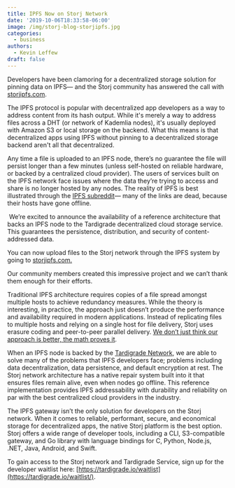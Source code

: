 ```yaml
---
title: IPFS Now on Storj Network
date: '2019-10-06T18:33:58-06:00'
image: /img/storj-blog-storjipfs.jpg
categories:
  - business
authors:
  - Kevin Leffew
draft: false
---
```

Developers have been clamoring for a decentralized storage solution for pinning data on IPFS— and the Storj community has answered the call with [storjipfs.com](https://storjipfs.com/).

The IPFS protocol is popular with decentralized app developers as a way to address content from its hash output. While it's merely a way to address files across a DHT (or network of Kademlia nodes), it's usually deployed with Amazon S3 or local storage on the backend. What this means is that decentralized apps using IPFS without pinning to a decentralized storage backend aren't all that decentralized. 

Any time a file is uploaded to an IPFS node, there’s no guarantee the file will persist longer than a few minutes (unless self-hosted on reliable hardware, or backed by a centralized cloud provider). The users of services built on the IPFS network face issues where the data they’re trying to access and share is no longer hosted by any nodes. The reality of IPFS is best illustrated through the [IPFS subreddit](https://www.reddit.com/r/IPFS_Hashes/)— many of the links are dead, because their hosts have gone offline.

 We’re excited to announce the availability of a reference architecture that backs an IPFS node to the Tardigrade decentralized cloud storage service. This guarantees the persistence, distribution, and security of content-addressed data.

You can now upload files to the Storj network through the IPFS system by going to [storjipfs.com.](https://storjipfs.com/)

Our community members created this impressive project and we can’t thank them enough for their efforts.

Traditional IPFS architecture requires copies of a file spread amongst multiple hosts to achieve redundancy measures. While the theory is interesting, in practice, the approach just doesn’t produce the performance and availability required in modern applications. Instead of replicating files to multiple hosts and relying on a single host for file delivery, Storj uses erasure coding and peer-to-peer parallel delivery. [We don’t just think our approach is better, the math proves it](https://storj.io/blog/2019/01/why-proof-of-replication-is-bad-for-decentralized-storage-part-2-churn-and-burn/). 

When an IPFS node is backed by the [Tardigrade Network](https://tardigrade.io), we are able to solve many of the problems that IPFS developers face; problems including data decentralization, data persistence, and default encryption at rest. The Storj network architecture has a native repair system built into it that ensures files remain alive, even when nodes go offline. This reference implementation provides IPFS addressability with durability and reliability on par with the best centralized cloud providers in the industry.

The IPFS gateway isn’t the only solution for developers on the Storj network. When it comes to reliable, performant, secure, and economical storage for decentralized apps, the native Storj platform is the best option. Storj offers a wide range of developer tools, including a CLI, S3-compatible gateway, and Go library with language bindings for C, Python, Node.js, .NET, Java, Android, and Swift.

To gain access to the Storj network and Tardigrade Service, sign up for the developer waitlist here: [https://tardigrade.io/waitlist](https://tardigrade.io/waitlist/).
